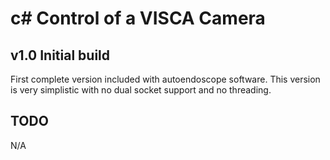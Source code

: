 # c# Control of a VISCA Camera

## v1.0 Initial build
First complete version included with autoendoscope software.  This version is very simplistic with no dual socket support and no threading.

## TODO
N/A